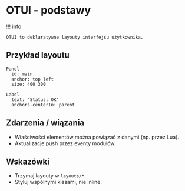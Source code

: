 # OTUI - podstawy

!!! info

    OTUI to deklaratywne layouty interfejsu użytkownika.
## Przykład layoutu

```otui
Panel
  id: main
  anchor: top left
  size: 400 300

Label
  text: "Status: OK"
  anchors.centerIn: parent

```
## Zdarzenia / wiązania

- Właściwości elementów można powiązać z danymi (np. przez Lua).
- Aktualizacje push przez eventy modułów.
## Wskazówki

- Trzymaj layouty w `layouts/*`.
- Styluj wspólnymi klasami, nie inline.
